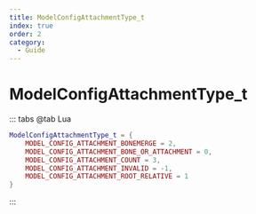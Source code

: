 ```yaml
---
title: ModelConfigAttachmentType_t
index: true
order: 2
category:
  - Guide
---
```


# ModelConfigAttachmentType_t
::: tabs
@tab Lua
```lua
ModelConfigAttachmentType_t = {
    MODEL_CONFIG_ATTACHMENT_BONEMERGE = 2,
    MODEL_CONFIG_ATTACHMENT_BONE_OR_ATTACHMENT = 0,
    MODEL_CONFIG_ATTACHMENT_COUNT = 3,
    MODEL_CONFIG_ATTACHMENT_INVALID = -1,
    MODEL_CONFIG_ATTACHMENT_ROOT_RELATIVE = 1
}
```
:::